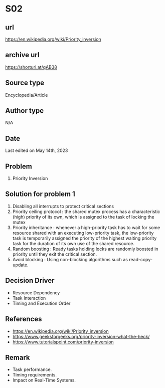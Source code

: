 # S02

## url
https://en.wikipedia.org/wiki/Priority_inversion

## archive url
https://shorturl.at/qAB38

## Source type
Encyclopedia/Article

## Author type
N/A

## Date
Last edited on May 14th, 2023

## Problem
1. Priority Inversion

## Solution for problem 1
1. Disabling all interrupts to protect critical sections
2. Priority ceiling protocol : the shared mutex process has a characteristic (high) priority of its own, which is assigned to the task of locking the mutex
3. Priority inheritance : whenever a high-priority task has to wait for some resource shared with an executing low-priority task, the low-priority task is temporarily assigned the priority of the highest waiting priority task for the duration of its own use of the shared resource.
4. Random boosting : Ready tasks holding locks are randomly boosted in priority until they exit the critical section.
5. Avoid blocking : Using non-blocking algorithms such as read-copy-update.

## Decision Driver
- Resource Dependency
- Task Interaction
- Timing and Execution Order

## References 
- https://en.wikipedia.org/wiki/Priority_inversion
- https://www.geeksforgeeks.org/priority-inversion-what-the-heck/
- https://www.tutorialspoint.com/priority-inversion

## Remark
- Task performance.
- Timing requirements.
- Impact on Real-Time Systems.